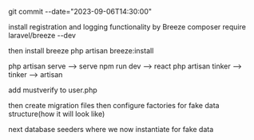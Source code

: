 git commit --date="2023-09-06T14:30:00"


install registration and logging functionality by Breeze
composer require laravel/breeze --dev

then install breeze
php artisan breeze:install


php artisan serve  --> serve
npm run dev        --> react
php artisan tinker --> tinker
                   --> artisan

add mustverify to user.php

then create migration files
then configure factories for fake data structure(how it will look like) 

next database seeders
where we now instantiate for fake data


